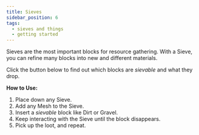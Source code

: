 ```yaml
---
title: Sieves
sidebar_position: 6
tags:
  - sieves and things
  - getting started
---
```


Sieves are the most important blocks for resource gathering. With a Sieve, you can refine many blocks into new and different materials.

Click the button below to find out which blocks are *sievable* and what they drop.

**How to Use:**
1. Place down any Sieve.
2. Add any Mesh to the Sieve.
3. Insert a *sievable* block like Dirt or Gravel.
4. Keep interacting with the Sieve until the block disappears.
5. Pick up the loot, and repeat.
